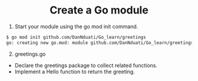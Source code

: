 <h1 align="center"><b>Create a Go module</b></h1>

1. Start your module using the go mod init command.
```bash
$ go mod init github.com/DanNduati/Go_learn/greetings
go: creating new go.mod: module github.com/DanNduati/Go_learn/greetings
```
2. greetings.go
- Declare the greetings package to collect related functions.
- Implement a Hello function to return the greeting.
